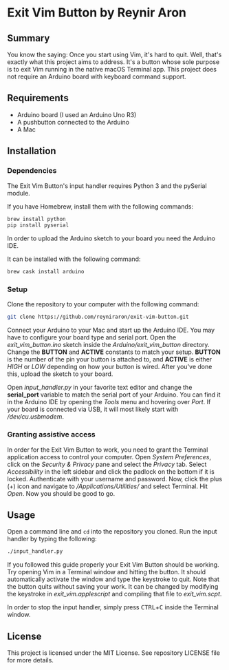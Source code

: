 # Exit Vim Button by Reynir Aron

## Summary

You know the saying: Once you start using Vim, it's hard to quit. Well, that's exactly what this project aims to address. It's a button whose sole purpose is to exit Vim running in the native macOS Terminal app. This project does not require an Arduino board with keyboard command support.

## Requirements

* Arduino board (I used an Arduino Uno R3)
* A pushbutton connected to the Arduino
* A Mac

## Installation

### Dependencies

The Exit Vim Button's input handler requires Python 3 and the pySerial module.

If you have Homebrew, install them with the following commands:

```bash
brew install python
pip install pyserial
```

In order to upload the Arduino sketch to your board you need the Arduino IDE.

It can be installed with the following command:

```bash
brew cask install arduino
```

### Setup

Clone the repository to your computer with the following command:

```bash
git clone https://github.com/reyniraron/exit-vim-button.git
```

Connect your Arduino to your Mac and start up the Arduino IDE. You may have to configure your board type and serial port. Open the *exit_vim_button.ino* sketch inside the *Arduino/exit_vim_button* directory. Change the **BUTTON** and **ACTIVE** constants to match your setup. **BUTTON** is the number of the pin your button is attached to, and **ACTIVE** is either *HIGH* or *LOW* depending on how your button is wired. After you've done this, upload the sketch to your board.

Open *input_handler.py* in your favorite text editor and change the **serial_port** variable to match the serial port of your Arduino. You can find it in the Arduino IDE by opening the *Tools* menu and hovering over *Port*. If your board is connected via USB, it will most likely start with */dev/cu.usbmodem*.

### Granting assistive access

In order for the Exit Vim Button to work, you need to grant the Terminal application access to control your computer. Open *System Preferences*, click on the *Security & Privacy* pane and select the *Privacy* tab. Select *Accessibility* in the left sidebar and click the padlock on the bottom if it is locked. Authenticate with your username and password. Now, click the plus (+) icon and navigate to */Applications/Utilities/* and select Terminal. Hit *Open*. Now you should be good to go.

## Usage

Open a command line and `cd` into the repository you cloned. Run the input handler by typing the following:

```bash
./input_handler.py
```

If you followed this guide properly your Exit Vim Button should be working. Try opening Vim in a Terminal window and hitting the button. It should automatically activate the window and type the keystroke to quit. Note that the button quits without saving your work. It can be changed by modifying the keystroke in *exit_vim.applescript* and compiling that file to *exit_vim.scpt*.

In order to stop the input handler, simply press <kbd>CTRL</kbd>+<kbd>C</kbd> inside the Terminal window.

## License

This project is licensed under the MIT License. See repository LICENSE file for more details.

